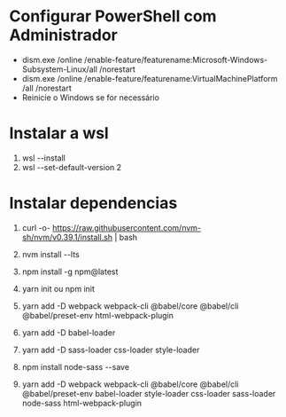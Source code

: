 # Configurar PowerShell com Administrador

- dism.exe /online /enable-feature/featurename:Microsoft-Windows-Subsystem-Linux/all /norestart 
- dism.exe /online /enable-feature/featurename:VirtualMachinePlatform /all /norestart 
- Reinicie o Windows se for necessário 

# Instalar a wsl

1. wsl --install
1. wsl --set-default-version 2 

# Instalar dependencias

1. curl -o- https://raw.githubusercontent.com/nvm-sh/nvm/v0.39.1/install.sh | bash 
1. nvm install --lts 
1. npm install -g npm@latest 

1. yarn init ou npm init
1. yarn add -D webpack webpack-cli @babel/core @babel/cli @babel/preset-env html-webpack-plugin
1. yarn add -D babel-loader
1. yarn add -D sass-loader css-loader style-loader
1. npm install node-sass --save

1. yarn add -D webpack webpack-cli @babel/core @babel/cli @babel/preset-env babel-loader style-loader css-loader sass-loader node-sass html-webpack-plugin 